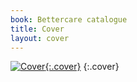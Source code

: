 ```yaml
---
book: Bettercare catalogue
title: Cover
layout: cover
---
```


[![Cover](images/cover.jpg){:.cover}](0-3-contents.html)
{:.cover}
